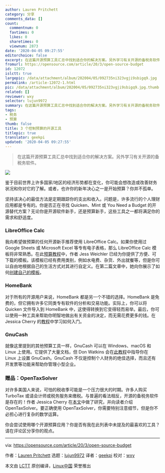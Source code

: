 ```yaml
---
author: Lauren Pritchett
category: 分享
comments_data: []
count:
  commentnum: 0
  favtimes: 0
  likes: 0
  sharetimes: 0
  viewnum: 2873
date: '2020-04-05 09:27:55'
editorchoice: false
excerpt: 在这篇开源预算工具汇总中找到适合你的解决方案。另外学习有关开源的备税务软件。
fromurl: https://opensource.com/article/20/3/open-source-budget
id: 12072
islctt: true
largepic: /data/attachment/album/202004/05/092735ni323vgji9sbigq9.jpg
permalink: /article-12072-1.html
pic: /data/attachment/album/202004/05/092735ni323vgji9sbigq9.jpg.thumb.jpg
related: []
reviewer: wxy
selector: lujun9972
summary: 在这篇开源预算工具汇总中找到适合你的解决方案。另外学习有关开源的备税务软件。
tags:
- 税务
- 预算
thumb: false
title: 3 个控制预算的开源工具
titlepic: true
translator: geekpi
updated: '2020-04-05 09:27:55'
---
```



> 
> 在这篇开源预算工具汇总中找到适合你的解决方案。另外学习有关开源的备税务软件。
> 
> 
> 


![](/data/attachment/album/202004/05/092735ni323vgji9sbigq9.jpg)


鉴于目前世界上许多国家/地区的经济形势都在变化，你可能会想改造或改善财务状况和你对它的了解。或者，也许你的新年决心之一是开始预算？你并不孤单。


坚持该决心的最佳方法是定期跟踪你的支出和收入。问题是，许多流行的个人理财应用都是专有的。你是否正在寻找 Quicken、Mint 或 You Need a Budget 的开源替代方案？无论你是开源软件新手，还是预算新手，这些工具之一都将满足你的需求和舒适度。


### LibreOffice Calc


我向希望做预算的任何开源新手推荐使用 LibreOffice Calc。如果你使用过 Google Sheets 或 Microsoft Excel 等专有电子表格，那么 LibreOffice Calc 模板将非常熟悉。在此[预算教程](https://opensource.com/article/20/3/libreoffice-open-source-budget)中，作者 Jess Weichler 已经为你提供了方便、可下载的模板。该模板已经有费用类别，例如水电费、杂货、外出就餐等，但是你可以自由地根据自己的生活方式对其进行自定义。在第二篇文章中，她向你展示了如何[创建自己的模板](https://opensource.com/article/20/3/libreoffice-templates)。


### HomeBank


对于所有的开源用户来说，HomeBank 都是另一个不错的选择。HomeBank 是免费的，但它拥有许多它同类专有软件的分析和交易功能。实际上，你可以将 Quicken 文件导入到 HomeBank 中，这使得转换到它变得轻而易举。最后，你可以使用一种工具来帮助你明智地做出有关资金的决定，而无需花费更多的钱。在 Jessica Cherry 的[教程](https://opensource.com/article/20/2/open-source-homebank)中学习如何入门。


### GnuCash


就像这里提到的其他预算工具一样，GnuCash 可以在 Windows、macOS 和 Linux 上使用。它提供了大量文档，但 Don Watkins 会在[此教程](https://opensource.com/article/20/2/gnucash)中指导你在 Linux 上设置 GnuCash。GnuCash 不仅是控制个人财务的绝佳选择，而且还有开发票等功能来帮助你管理小型企业。


### 赠品：OpenTaxSolver


对许多美国人来说，可怕的税收季可能是一个压力很大的时期。许多人购买 TurboTax 或请会计师或税务服务来缴税。与普遍的看法相反，开源的备税务软件是存在的！作者 Jessica Cherry 在[本文](https://opensource.com/article/20/2/open-source-taxes)中做了研究，并向读者介绍 OpenTaxSolver。要正确使用 OpenTaxSolver，你需要特别注意细节，但是你不必担心进行复杂的数学运算。


你会尝试使用哪个开源预算应用？你是否有我在此列表中未提及的最喜欢的工具？请在评论区分享你的观点。




---


via: <https://opensource.com/article/20/3/open-source-budget>


作者：[Lauren Pritchett](https://opensource.com/users/lauren-pritchett) 选题：[lujun9972](https://github.com/lujun9972) 译者：[geekpi](https://github.com/geekpi) 校对：[wxy](https://github.com/wxy)


本文由 [LCTT](https://github.com/LCTT/TranslateProject) 原创编译，[Linux中国](https://linux.cn/) 荣誉推出